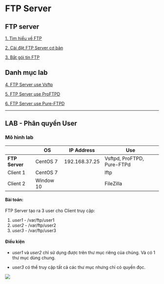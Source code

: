 # FTP Server

## FTP server
[1. Tìm hiểu về FTP](.\docs\1-FTP.md)

[2. Cài đặt FTP Server cơ bản](.\docs\2-FTP_setup_vsftpd.md)

[3. Bắt gói tin FTP](.\docs\3-tcpdump_ftp.md)

## Danh mục lab

[4. FTP Server use Vsftp](.\docs\4-lab1-FTP_vsftpd.md)

[5. FTP Server use ProFTPD]()

[6. FTP Server use Pure-FTPD]()


-----
## LAB - Phân quyền User
### Mô hình lab

||OS|IP Address|Use|
|-|-|-|-|
|**FTP Server**|CentOS 7|192.168.37.25|Vsftpd, ProFTPD, Pure-FTPd|
|Client 1|CentOS 7||lftp|
|Client 2|Window 10||FileZilla|

#### Bài toán:
FTP Server tạo ra 3 user cho Client truy cập:
1. *user1* - /var/ftp/user1
2. *user2* - /var/ftp/user2
3. *user3* - /var/ftp/user3

#### Điều kiện
- *user1* và *user2* chỉ sử dụng được trên thư mục riêng của chúng. Và có 1 thư mục dùng chung.

- *user3* có thể truy cập tất cả các thư mục nhưng chỉ có quyền đọc.

<img src = "..\images\Screenshot_9.png">



